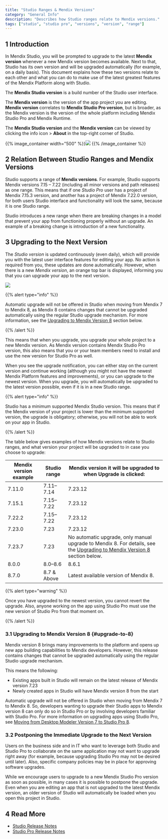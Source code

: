 ```yaml
---
title: "Studio Ranges & Mendix Versions"
category: "General Info"
description: "Describes how Studio ranges relate to Mendix versions."
tags: ["studio", "studio pro", "versions", "version", "range"]
---
```


## 1 Introduction 

In Mendix Studio, you will be prompted to upgrade to the latest **Mendix version** whenever a new Mendix version becomes available. Next to that, Studio has its own version and will be upgraded automatically (for example, on a daily basis). This document explains how these two versions relate to each other and what you can do to make use of the latest greatest features of the Mendix Platform along with Studio.

The **Mendix Studio version** is a build number of the Studio user interface. 

The **Mendix version** is the version of the app project you are editing. **Mendix version** correlates to **Mendix Studio Pro version**, but is broader, as the Mendix version is the version of the whole platform including Mendix Studio Pro and Mendix Runtime. 

The **Mendix Studio version** and the **Mendix version** can be viewed by clicking the info icon > **About** in the top-right corner of Studio.

{{% image_container width="500" %}}![](attachments/general-versions/about-dialog.png)
{{% /image_container %}}

## 2 Relation Between Studio Ranges and Mendix Versions 

Studio supports a range of **Mendix versions**. For example, Studio supports Mendix versions 7.15 – 7.22 (including all minor versions and path releases) as one range. This means that if one *Studio Pro* user has a project of Mendix 7.15.3 version, and another has a project of Mendix 7.22.0 version, for both users Studio interface and functionality will look the same, because it is one Studio range.

Studio introduces a new range when there are breaking changes in a model that prevent your app from functioning properly without an upgrade.  An example of a breaking change is introduction of a new functionality. 

## 3 Upgrading to the Next Version

The *Studio version* is updated continuously (even daily), which will provide you with the latest user interface features for editing your app. No action is required from you, these updates are done automatically. However, when there is a new *Mendix version*, an orange top bar is displayed, informing you that you can upgrade your app to the next version.  

![](attachments/general-versions/top-bar-upgrade.png)

{{% alert type="info" %}}

Automatic upgrade will not be offered in Studio when moving from Mendix 7 to Mendix 8, as Mendix 8 contains changes that cannot be upgraded automatically using the regular Studio upgrade mechanism. For more information, see the [Upgrading to Mendix Version 8](#upgrade-to-8) section below.

{{% /alert %}}

This means that when you upgrade, you upgrade your whole project to a new Mendix version. As Mendix version contains Mendix Studio Pro version, this also means that you or your team members need to install and use the new version for Studio Pro as well. 

When you see the upgrade notification, you can either stay on the current version and continue working (although you might not have the newest Mendix Platform features and improvements), or you can upgrade to the newest version. When you upgrade, you will automatically be upgraded to the latest version possible, even if it is in a new Studio range. 

{{% alert type="info" %}} 

Studio has a minimum supported Mendix Studio version. This means that if the Mendix version of your project is lower than the minimum supported version, the upgrade is obligatory; otherwise, you will not be able to work on your app in Studio.  

{{% /alert %}}

The table below gives examples of how Mendix versions relate to Studio ranges, and what version your project will be upgraded to in case you choose to upgrade:

| Mendix version example | Studio range | Mendix version it will be upgraded to when Upgrade is clicked: |
| ---------------------- | ------------ | ------------------------------------------------------------ |
| 7.11.0                 | 7.11–7.14    | 7.23.12                                                      |
| 7.15.1                 | 7.15–7.22    | 7.23.12                                                      |
| 7.22.2                 | 7.15–7.22    | 7.23.12                                                      |
| 7.23.0                 | 7.23         | 7.23.12                                                      |
| 7.23.7                 | 7.23         | No automatic upgrade, only manual upgrade to Mendix 8. For details, see the [Upgrading to Mendix Version 8](#upgrade-to-8) section below. |
| 8.0.0                  | 8.0–8.6      | 8.6.1                                                        |
| 8.7.0                  | 8.7 & Above  | Latest available version of Mendix 8.                        |

{{% alert type="warning" %}} 

Once you have upgraded to the newest version, you cannot revert the upgrade. Also, anyone working on the app using Studio Pro must use the new version of Studio Pro from that moment on.

{{% /alert %}}    

### 3.1 Upgrading to Mendix Version 8 {#upgrade-to-8}

Mendix version 8 brings many improvements to the platform and opens up new app building capabilities to Mendix developers. However, this release contains changes that cannot be upgraded automatically using the regular Studio upgrade mechanism. 

This means the following:

* Existing apps built in Studio will remain on the latest release of Mendix version 7.23 
* Newly created apps in Studio will have Mendix version 8 from the start

Automatic upgrade will not be offered in Studio when moving from Mendix 7 to Mendix 8. So, developers wanting to upgrade their Studio apps to Mendix version 8 can only do so in Studio Pro or by involving developers familiar with Studio Pro. For more information on upgrading apps using Studio Pro, see [Moving from Desktop Modeler Version 7 to Studio Pro 8](/refguide/moving-from-7-to-8). 

### 3.2 Postponing the Immediate Upgrade to the Next Version 

Users on the business side and in IT who want to leverage both Studio and Studio Pro to collaborate on the same application may not want to upgrade right away (for example, because upgrading Studio Pro may not be desired until later). Also, specific company policies may be in place for approving software upgrades.

While we encourage users to upgrade to a new Mendix Studio Pro version as soon as possible, in many cases it is possible to postpone the upgrade. Even when you are editing an app that is not upgraded to the latest Mendix version, an older version of Studio will automatically be loaded when you open this project in Studio. 

## 4 Read More

* [Studio Release Notes](../../releasenotes/studio)
* [Studio Pro Release Notes](../../releasenotes/studio-pro)
